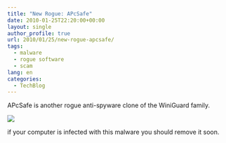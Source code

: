 ```yaml
---
title: "New Rogue: APcSafe"
date: 2010-01-25T22:20:00+00:00
layout: single
author_profile: true
url: 2010/01/25/new-rogue-apcsafe/
tags:
  - malware
  - rogue software
  - scam
lang: en
categories: 
  - TechBlog
---
```

APcSafe is another rogue anti-spyware clone of the WiniGuard family.

[![](http://2.bp.blogspot.com/_vaUVXcmC3OI/S14R9vIPPBI/AAAAAAAAAwA/VvPipadRnJE/s640/apcsafe.jpg)](http://2.bp.blogspot.com/_vaUVXcmC3OI/S14R9vIPPBI/AAAAAAAAAwA/VvPipadRnJE/s1600-h/apcsafe.jpg)

if your computer is infected with this malware you should remove it soon.
